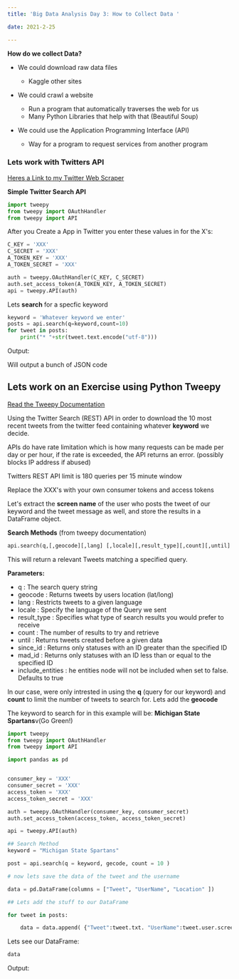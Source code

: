 ```yaml
---
title: 'Big Data Analysis Day 3: How to Collect Data '

date: 2021-2-25

---
```


**How do we collect Data?**

- We could download raw data files
    * Kaggle other sites

- We could crawl a website
    * Run a program that automatically traverses the web for us
    * Many Python Libraries that help with that (Beautiful Soup)

- We could use the Application Programming Interface (API)
    * Way for a program to request services from another program



### Lets work with Twitters API

[Heres a Link to my Twitter Web Scraper](https://github.com/devinpowers/twitter)


**Simple Twitter Search API**

```python
import tweepy
from tweepy import OAuthHandler
from tweepy import API

```
After you Create a App in Twitter you enter these values in for the X's:
```python
C_KEY = 'XXX'
C_SECRET = 'XXX'
A_TOKEN_KEY = 'XXX'
A_TOKEN_SECRET = 'XXX'

```

```python
auth = tweepy.OAuthHandler(C_KEY, C_SECRET)
auth.set_access_token(A_TOKEN_KEY, A_TOKEN_SECRET)
api = tweepy.API(auth)
```

Lets **search** for a specfic keyword

```python
keyword = 'Whatever keyword we enter'
posts = api.search(q=keyword,count=10)
for tweet in posts:
    print("* "+str(tweet.text.encode("utf-8")))

```

Output:

Will output a bunch of JSON code



## Lets work on an Exercise using Python Tweepy

[Read the Tweepy Documentation](https://docs.tweepy.org/en/latest/)

Using the Twitter Search (REST) API in order to download the 10 most recent tweets from the twitter feed containing whatever **keyword** we decide.

APIs do have rate limitation which is how many requests can be made per day or per hour, if the rate is exceeded, the API returns an error. (possibly blocks IP address if abused)

Twitters REST API limit is 180 queries per 15 minute window

Replace the XXX's with your own consumer tokens and access tokens

Let's extract the **screen name** of the user who posts the tweet of our keyword and the tweet message as well, and store the results in a DataFrame object.

**Search Methods** (from tweepy documentation)

```python
api.search(q,[,geocode][,lang] [,locale][,result_type][,count][,until] [,since_id][,max_id] [,include_entities] )
```
This will return a relevant Tweets matching a specified query.

**Parameters:**

* q : The search query string
* geocode : Returns tweets by users location (lat/long)
* lang : Restricts tweets to a given language
* locale : Specify the language of the Query we sent
* result_type : Specifies what type of search results you would prefer to receive
* count : The number of results to try and retrieve
* until : Returns tweets created before a given data
* since_id : Returns only statuses with an ID greater than the specified ID
* mad_id :  Returns only statuses with an ID less than or equal to the specified ID
* include_entities : he entities node will not be included when set to false. Defaults to true

In our case, were only intrested in using the **q** (query for our keyword) and  **count** to limit the number of tweets to search for. Lets add the **geocode**

The keyword to search for in this example will be: **Michigan State Spartans**v(Go Green!)

```python
import tweepy
from tweepy import OAuthHandler
from tweepy import API

import pandas as pd


consumer_key = 'XXX'
consumer_secret = 'XXX'
access_token = 'XXX'
access_token_secret = 'XXX'

auth = tweepy.OAuthHandler(consumer_key, consumer_secret)
auth.set_access_token(access_token, access_token_secret)

api = tweepy.API(auth)

## Search Method
keyword = "Michigan State Spartans"

post = api.search(q = keyword, gecode, count = 10 )

# now lets save the data of the tweet and the username

data = pd.DataFrame(columns = ["Tweet", "UserName", "Location" ])

## Lets add the stuff to our DataFrame

for tweet in posts:

    data = data.append( {"Tweet":tweet.txt. "UserName":tweet.user.screen_name "Location":tweet. }, ignore_index = True)

```
Lets see our DataFrame:
```python
data
```
Output:

```python


```
